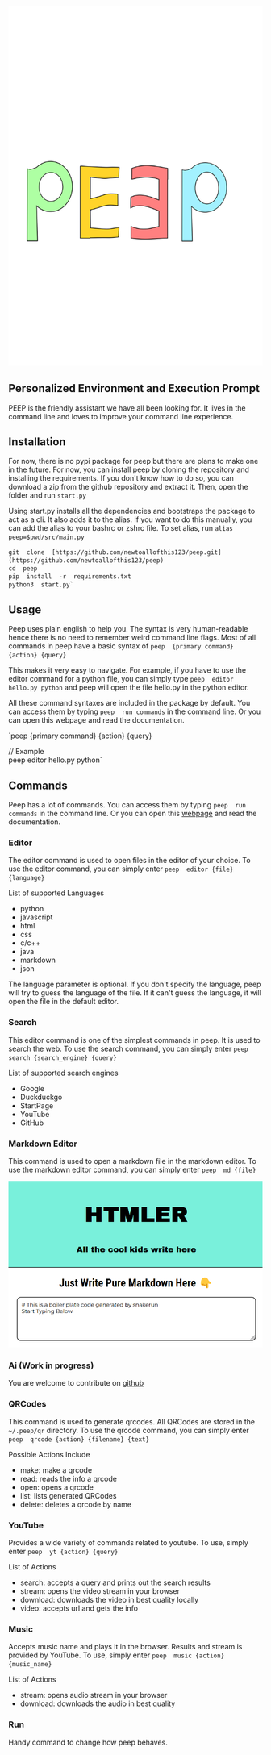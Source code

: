 
![Header Image](/docs/static/header_raw.svg)

## Personalized Environment and Execution Prompt

PEEP is the friendly assistant we have all been looking for. It lives in the command line and loves to improve your command line experience.

## Installation

For now, there is no pypi package for peep but there are plans to make one in the future. For now, you can install peep by cloning the repository and installing the requirements. If you don't know how to do so, you can download a zip from the github repository and extract it. Then, open the folder and run  `start.py`

Using start.py installs all the dependencies and bootstraps the package to act as a cli. It also adds it to the alias. If you want to do this manually, you can add the alias to your bashrc or zshrc file. To set alias, run  `alias peep=$pwd/src/main.py`

```shell
git  clone  [https://github.com/newtoallofthis123/peep.git](https://github.com/newtoallofthis123/peep)  
cd  peep  
pip  install  -r  requirements.txt  
python3  start.py`
```

## Usage

Peep uses plain english to help you. The syntax is very human-readable hence there is no need to remember weird command line flags. Most of all commands in peep have a basic syntax of  `peep  {primary command} {action} {query}`

This makes it very easy to navigate. For example, if you have to use the editor command for a python file, you can simply type  `peep  editor hello.py python`  and peep will open the file hello.py in the python editor.

All these command syntaxes are included in the package by default. You can access them by typing  `peep  run commands`  in the command line. Or you can open this webpage and read the documentation.

`peep  {primary command} {action} {query}  
  
// Example  
peep  editor hello.py python`

## Commands

Peep has a lot of commands. You can access them by typing  `peep  run commands`  in the command line. Or you can open this  [webpage](#commands)  and read the documentation.

### Editor

The editor command is used to open files in the editor of your choice. To use the editor command, you can simply enter  `peep  editor {file} {language}`

List of supported Languages

- python
- javascript
- html
- css
- c/c++
- java
- markdown
- json

The language parameter is optional. If you don't specify the language, peep will try to guess the language of the file. If it can't guess the language, it will open the file in the default editor.

### Search

This editor command is one of the simplest commands in peep. It is used to search the web. To use the search command, you can simply enter  `peep  search {search_engine} {query}`

List of supported search engines

- Google
- Duckduckgo
- StartPage
- YouTube
- GitHub

### Markdown Editor

This command is used to open a markdown file in the markdown editor. To use the markdown editor command, you can simply enter  `peep  md {file}`

![Md Example](/docs/static/md_example.png)

### Ai (Work in progress)

You are welcome to contribute on  [github](https://github.com/newtoallofthis123/peep/tree/main/src/service/ai)

### QRCodes

This command is used to generate qrcodes. All QRCodes are stored in the  `~/.peep/qr`  directory. To use the qrcode command, you can simply enter  `peep  qrcode {action} {filename} {text}`

Possible Actions Include

- make: make a qrcode
- read: reads the info a qrcode
- open: opens a qrcode
- list: lists generated QRCodes
- delete: deletes a qrcode by name

### YouTube

Provides a wide variety of commands related to youtube. To use, simply enter  `peep  yt {action} {query}`

List of Actions

- search: accepts a query and prints out the search results
- stream: opens the video stream in your browser
- download: downloads the video in best quality locally
- video: accepts url and gets the info

### Music

Accepts music name and plays it in the browser. Results and stream is provided by YouTube. To use, simply enter  `peep  music {action} {music_name}`

List of Actions

- stream: opens audio stream in your browser
- download: downloads the audio in best quality

### Run

Handy command to change how peep behaves.
